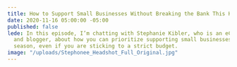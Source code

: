 ```yaml
---
title: How to Support Small Businesses Without Breaking the Bank This Holiday Season
date: 2020-11-16 05:00:00 -05:00
published: false
lede: In this episode, I’m chatting with Stephanie Kibler, who is an eCommerce professional
  and blogger, about how you can prioritize supporting small businesses this holiday
  season, even if you are sticking to a strict budget.
image: "/uploads/Stephonee_Headshot_Full_Original.jpg"
---
```


